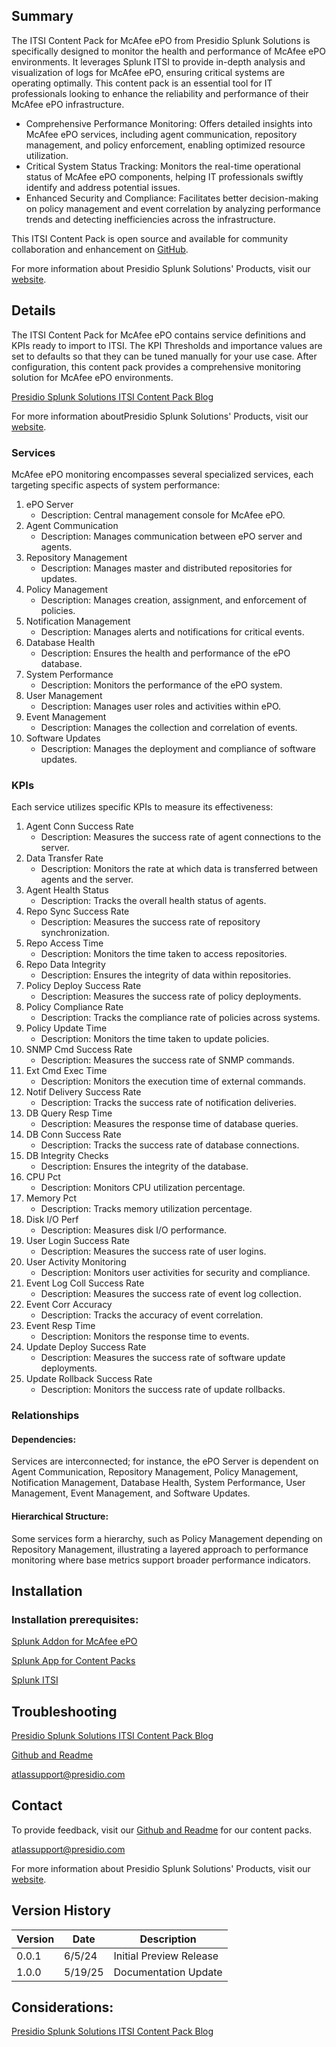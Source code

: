 ## Summary
The ITSI Content Pack for McAfee ePO from Presidio Splunk Solutions is specifically designed to monitor the health and performance of McAfee ePO environments. It leverages Splunk ITSI to provide in-depth analysis and visualization of logs for McAfee ePO, ensuring critical systems are operating optimally. This content pack is an essential tool for IT professionals looking to enhance the reliability and performance of their McAfee ePO infrastructure.

* Comprehensive Performance Monitoring: Offers detailed insights into McAfee ePO services, including agent communication, repository management, and policy enforcement, enabling optimized resource utilization.
* Critical System Status Tracking: Monitors the real-time operational status of McAfee ePO components, helping IT professionals swiftly identify and address potential issues.
* Enhanced Security and Compliance: Facilitates better decision-making on policy management and event correlation by analyzing performance trends and detecting inefficiencies across the infrastructure.

This ITSI Content Pack is open source and available for community collaboration and enhancement on [GitHub](https://www.github.com/kinneygroup).

For more information about Presidio Splunk Solutions' Products, visit our [website](https://kinneygroup.com/atlas).

## Details
The ITSI Content Pack for McAfee ePO contains service definitions and KPIs ready to import to ITSI. The KPI Thresholds and importance values are set to defaults so that they can be tuned manually for your use case. After configuration, this content pack provides a comprehensive monitoring solution for McAfee ePO environments.

[Presidio Splunk Solutions ITSI Content Pack Blog](https://kinneygroup.com/blog/installing-itsi-content-packs/)

For more information aboutPresidio Splunk Solutions' Products, visit our [website](https://kinneygroup.com/atlas).

### Services
McAfee ePO monitoring encompasses several specialized services, each targeting specific aspects of system performance:

1. ePO Server
    * Description: Central management console for McAfee ePO.
2. Agent Communication
    * Description: Manages communication between ePO server and agents.
3. Repository Management
    * Description: Manages master and distributed repositories for updates.
4. Policy Management
    * Description: Manages creation, assignment, and enforcement of policies.
5. Notification Management
    * Description: Manages alerts and notifications for critical events.
6. Database Health
    * Description: Ensures the health and performance of the ePO database.
7. System Performance
    * Description: Monitors the performance of the ePO system.
8. User Management
    * Description: Manages user roles and activities within ePO.
9. Event Management
    * Description: Manages the collection and correlation of events.
10. Software Updates
    * Description: Manages the deployment and compliance of software updates.

### KPIs
Each service utilizes specific KPIs to measure its effectiveness:

1. Agent Conn Success Rate
    * Description: Measures the success rate of agent connections to the server.
2. Data Transfer Rate
    * Description: Monitors the rate at which data is transferred between agents and the server.
3. Agent Health Status
    * Description: Tracks the overall health status of agents.
4. Repo Sync Success Rate
    * Description: Measures the success rate of repository synchronization.
5. Repo Access Time
    * Description: Monitors the time taken to access repositories.
6. Repo Data Integrity
    * Description: Ensures the integrity of data within repositories.
7. Policy Deploy Success Rate
    * Description: Measures the success rate of policy deployments.
8. Policy Compliance Rate
    * Description: Tracks the compliance rate of policies across systems.
9. Policy Update Time
    * Description: Monitors the time taken to update policies.
10. SNMP Cmd Success Rate
    * Description: Measures the success rate of SNMP commands.
11. Ext Cmd Exec Time
    * Description: Monitors the execution time of external commands.
12. Notif Delivery Success Rate
    * Description: Tracks the success rate of notification deliveries.
13. DB Query Resp Time
    * Description: Measures the response time of database queries.
14. DB Conn Success Rate
    * Description: Tracks the success rate of database connections.
15. DB Integrity Checks
    * Description: Ensures the integrity of the database.
16. CPU Pct
    * Description: Monitors CPU utilization percentage.
17. Memory Pct
    * Description: Tracks memory utilization percentage.
18. Disk I/O Perf
    * Description: Measures disk I/O performance.
19. User Login Success Rate
    * Description: Measures the success rate of user logins.
20. User Activity Monitoring
    * Description: Monitors user activities for security and compliance.
21. Event Log Coll Success Rate
    * Description: Measures the success rate of event log collection.
22. Event Corr Accuracy
    * Description: Tracks the accuracy of event correlation.
23. Event Resp Time
    * Description: Monitors the response time to events.
24. Update Deploy Success Rate
    * Description: Measures the success rate of software update deployments.
25. Update Rollback Success Rate
    * Description: Monitors the success rate of update rollbacks.

### Relationships
#### Dependencies:
Services are interconnected; for instance, the ePO Server is dependent on Agent Communication, Repository Management, Policy Management, Notification Management, Database Health, System Performance, User Management, Event Management, and Software Updates.

#### Hierarchical Structure:
Some services form a hierarchy, such as Policy Management depending on Repository Management, illustrating a layered approach to performance monitoring where base metrics support broader performance indicators.

## Installation

### Installation prerequisites:

[Splunk Addon for McAfee ePO](https://splunkbase.splunk.com)

[Splunk App for Content Packs](https://splunkbase.splunk.com/app/5391)

[Splunk ITSI](https://www.splunk.com/en_us/products/it-service-intelligence.html)

## Troubleshooting

[Presidio Splunk Solutions ITSI Content Pack Blog](https://kinneygroup.com/blog/installing-itsi-content-packs/)

[Github and Readme](https://www.github.com/kinneygroup)

atlassupport@presidio.com

## Contact

To provide feedback, visit our [Github and Readme](https://www.github.com/kinneygroup) for our content packs.

atlassupport@presidio.com

For more information about Presidio Splunk Solutions' Products, visit our [website](https://kinneygroup.com/atlas).

## Version History

| Version | Date  | Description                |
|---------|-------|----------------------------|
| 0.0.1   | 6/5/24 | Initial Preview Release    |
| 1.0.0   | 5/19/25 | Documentation Update

## Considerations:

[Presidio Splunk Solutions ITSI Content Pack Blog](https://kinneygroup.com/blog/installing-itsi-content-packs/)